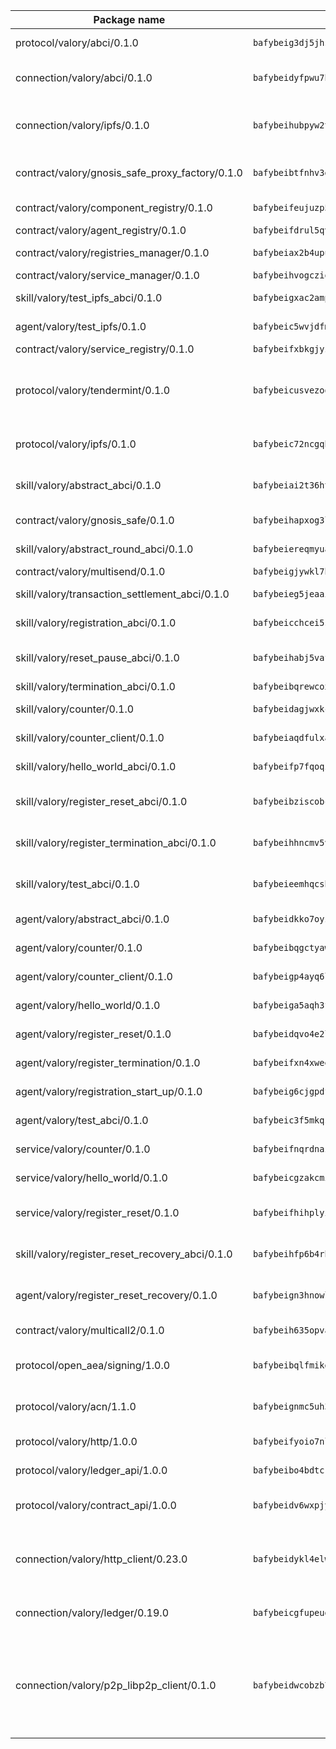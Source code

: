 | Package name                                                  | Package hash                                                  | Description                                                                                                                |
| ------------------------------------------------------------- | ------------------------------------------------------------- | -------------------------------------------------------------------------------------------------------------------------- |
| protocol/valory/abci/0.1.0                                    | `bafybeig3dj5jhsowlvg3t73kgobf6xn4nka7rkttakdb2gwsg5bp7rt7q4` | A protocol for ABCI requests and responses.                                                                                |
| connection/valory/abci/0.1.0                                  | `bafybeidyfpwu7hpanfj74zn6nkzmzoz2qharxfsnxzjr7bfldho2xzualu` | connection to wrap communication with an ABCI server.                                                                      |
| connection/valory/ipfs/0.1.0                                  | `bafybeihubpyw2t3bwncz3l7jt4gf5xvfydwmob463vvgf3ikkhlwxakm3m` | A connection responsible for uploading and downloading files from IPFS.                                                    |
| contract/valory/gnosis_safe_proxy_factory/0.1.0               | `bafybeibtfnhv3gg4olg4c4jf3pginuiq2sxostdiz7i2dwlfkszkvqmyhy` | Gnosis Safe proxy factory (GnosisSafeProxyFactory) contract                                                                |
| contract/valory/component_registry/0.1.0                      | `bafybeifeujuzp56zzdhyvxitnaakqetcqhbqr2x6jxnhj7ahzm7pb2y7uy` | Component registry contract                                                                                                |
| contract/valory/agent_registry/0.1.0                          | `bafybeifdrul5qvk5hj4ggy63ff3smt6wc4c67srnqxxfpbz3jsgbpuavgy` | Agent registry contract                                                                                                    |
| contract/valory/registries_manager/0.1.0                      | `bafybeiax2b4upu7uiea4otvc5jv3rnmnnb6g2bmb2jkrhqtuyjyylskt6i` | Registries Manager contract                                                                                                |
| contract/valory/service_manager/0.1.0                         | `bafybeihvogcziooqau7n22tejzan2baghjaodkb2u74i3aao7ffomk4aem` | Service Manager contract                                                                                                   |
| skill/valory/test_ipfs_abci/0.1.0                             | `bafybeigxac2amplymhl4en45qynz3ce4gllf6wijkur2svdtnlaefqca64` | IPFS e2e testing application.                                                                                              |
| agent/valory/test_ipfs/0.1.0                                  | `bafybeic5wvjdfmmsag6dwmnidjt7e33a7y6xegfhb2vcwfukpfuitvlj4u` | Agent for testing the ABCI connection.                                                                                     |
| contract/valory/service_registry/0.1.0                        | `bafybeifxbkgjyznz4mk3gltlxqpomrkgbmpjx6cstxfnryjvtyjuqu66ua` | Service Registry contract                                                                                                  |
| protocol/valory/tendermint/0.1.0                              | `bafybeicusvezoqlmyt6iqomcbwaz3xkhk2qf3d56q5zprmj3xdxfy64k54` | A protocol for communication between two AEAs to share tendermint configuration details.                                   |
| protocol/valory/ipfs/0.1.0                                    | `bafybeic72ncgqbzoz2guj4p4yjqulid7mv6yroeh65hxznloamoveeg7hq` | A protocol specification for IPFS requests and responses.                                                                  |
| skill/valory/abstract_abci/0.1.0                              | `bafybeiai2t36ht3blisjneahv5almyfieqokl4auj2n43rj4k5chun2i44` | The abci skill provides a template of an ABCI application.                                                                 |
| contract/valory/gnosis_safe/0.1.0                             | `bafybeihapxog3l3om23nyfasrzq4xfxi3chsvqlc6rws5ivvol35rwdt7m` | Gnosis Safe (GnosisSafeL2) contract                                                                                        |
| skill/valory/abstract_round_abci/0.1.0                        | `bafybeiereqmyuak3ucpjaeadui5jn5z5g5le2xnlc52okeo5pnecsat6p4` | abstract round-based ABCI application                                                                                      |
| contract/valory/multisend/0.1.0                               | `bafybeigjywkl7hydjsrkogob3xebj2ifhqwmfhhxoeyrndzhhxi5u6amey` | MultiSend contract                                                                                                         |
| skill/valory/transaction_settlement_abci/0.1.0                | `bafybeieg5jeaaic3xamhiwq2ux5csyt7aed4d6ecyyrlvdnoh2hasvsgc4` | ABCI application for transaction settlement.                                                                               |
| skill/valory/registration_abci/0.1.0                          | `bafybeicchcei5sdajvfjvkg74sywy6jucnsv44udnjbzallixqfreiaq7q` | ABCI application for common apps.                                                                                          |
| skill/valory/reset_pause_abci/0.1.0                           | `bafybeihabj5vafbd5xonmjbgf7jhfxwaw3r7ty4pwucww43lkp4knmdgeq` | ABCI application for resetting and pausing app executions.                                                                 |
| skill/valory/termination_abci/0.1.0                           | `bafybeibqrewcox3vkshvtplhot6dkj2xabvxnkeer743tchi4ju6li6obi` | Termination skill.                                                                                                         |
| skill/valory/counter/0.1.0                                    | `bafybeidagjwxkcpeltlzk3azq4b4idaibyxxv4iouis7pupmdfosinhc44` | The ABCI Counter application example.                                                                                      |
| skill/valory/counter_client/0.1.0                             | `bafybeiaqdfulxamdshw7fykfkqvkpvjb5bnmhv7ffrjiwdi4ktiulklx6q` | A client for the ABCI counter application.                                                                                 |
| skill/valory/hello_world_abci/0.1.0                           | `bafybeifp7fqoqzpuu3ygtmtkee27fya5553y2whd5mvpbfa7ercosnnhem` | Hello World ABCI application.                                                                                              |
| skill/valory/register_reset_abci/0.1.0                        | `bafybeibziscobcyqhjrj5lqtcfkd63a3q5ph47nwwl3nkmu5u7iuzrjwxi` | ABCI application for dummy skill that registers and resets                                                                 |
| skill/valory/register_termination_abci/0.1.0                  | `bafybeihhncmv5vvxcbfhmurc53ndc7fceswbczi7733dhlecwyzs5bawxu` | ABCI application for dummy skill that registers and resets                                                                 |
| skill/valory/test_abci/0.1.0                                  | `bafybeieemhqcsbecr3qshvborleaui5yacvdde5hyn6uqcylgj5kumt7ey` | ABCI application for testing the ABCI connection.                                                                          |
| agent/valory/abstract_abci/0.1.0                              | `bafybeidkko7oyzlqsodf24k2qfnugdzoygn6wzaq3eigaazarevjy4yxb4` | The abstract ABCI AEA - for testing purposes only.                                                                         |
| agent/valory/counter/0.1.0                                    | `bafybeibqgctyaw5f5wmozijtnotyx65fjiidtcd6mz2ggwdkjvtucfv3tu` | The ABCI Counter example as an AEA                                                                                         |
| agent/valory/counter_client/0.1.0                             | `bafybeigp4ayq6lsjdeu4pltrksqwcd5lnoqpuhtwznzc5w5y75337ptfo4` | The ABCI Counter example as an AEA                                                                                         |
| agent/valory/hello_world/0.1.0                                | `bafybeiga5aqh3ffd6vbnyqbhqlnmlcawbsfbb2ly5g3twknvt66t7epejq` | Hello World ABCI example.                                                                                                  |
| agent/valory/register_reset/0.1.0                             | `bafybeidqvo4e2lfs4fzhrptq73rcepwf5r6wgufvw4xryp2njsmdq42qia` | Register reset to replicate Tendermint issue.                                                                              |
| agent/valory/register_termination/0.1.0                       | `bafybeifxn4xweengre5odtl2qkduarmug4sichzbszc33a3um2vv3ojune` | Register terminate to test the termination feature.                                                                        |
| agent/valory/registration_start_up/0.1.0                      | `bafybeig6cjgpdfsemt2a2pemajwjziiryjngltkhuo4og7wneckorjubsy` | Registration start-up ABCI example.                                                                                        |
| agent/valory/test_abci/0.1.0                                  | `bafybeic3f5mkqsygpsy3rtpcqkj54girjw7qcis62qb664eqhlajy7pt34` | Agent for testing the ABCI connection.                                                                                     |
| service/valory/counter/0.1.0                                  | `bafybeifnqrdnazqdsbkyddg7fyuibukbedh7fqofj2ov5wpdno62pzcn3u` | A set of agents incrementing a counter                                                                                     |
| service/valory/hello_world/0.1.0                              | `bafybeicgzakcmiosi7szehe2f2dkueyq3y7tvvo6n6ebvde2yqeqdx3upa` | A simple demonstration of a simple ABCI application                                                                        |
| service/valory/register_reset/0.1.0                           | `bafybeifhihplyirq3644cow64vsv3fkc242pjh5xybffzozbufri7edlta` | Test and debug tendermint reset mechanism.                                                                                 |
| skill/valory/register_reset_recovery_abci/0.1.0               | `bafybeihfp6b4rhmnhrtuihzsi5sh67l55fjh4xkxnn6szphcv6q4nvtafa` | ABCI application for dummy skill that registers and resets                                                                 |
| agent/valory/register_reset_recovery/0.1.0                    | `bafybeign3hnowlwecyeoy77km6fkzechic2phiz5novymcjqv5o5w7a74u` | Agent to showcase hard reset as a recovery mechanism.                                                                      |
| contract/valory/multicall2/0.1.0                              | `bafybeih635opvafoeojdbt5hwfdyrwzrlwbs44nvck7zs2mfc2oj7ehiie` | The MakerDAO multicall2 contract.                                                                                          |
| protocol/open_aea/signing/1.0.0                               | `bafybeibqlfmikg5hk4phzak6gqzhpkt6akckx7xppbp53mvwt6r73h7tk4` | A protocol for communication between skills and decision maker.                                                            |
| protocol/valory/acn/1.1.0                                     | `bafybeignmc5uh3vgpuckljcj2tgg7hdqyytkm6m5b6v6mxtazdcvubibva` | The protocol used for envelope delivery on the ACN.                                                                        |
| protocol/valory/http/1.0.0                                    | `bafybeifyoio7nlh5zzyn5yz7krkou56l22to3cwg7gw5v5o3vxwklibhty` | A protocol for HTTP requests and responses.                                                                                |
| protocol/valory/ledger_api/1.0.0                              | `bafybeibo4bdtcrxi2suyzldwoetjar6pqfzm6vt5xal22ravkkcvdmtksi` | A protocol for ledger APIs requests and responses.                                                                         |
| protocol/valory/contract_api/1.0.0                            | `bafybeidv6wxpjyb2sdyibnmmum45et4zcla6tl63bnol6ztyoqvpl4spmy` | A protocol for contract APIs requests and responses.                                                                       |
| connection/valory/http_client/0.23.0                          | `bafybeidykl4elwbcjkqn32wt5h4h7tlpeqovrcq3c5bcplt6nhpznhgczi` | The HTTP_client connection that wraps a web-based client connecting to a RESTful API specification.                        |
| connection/valory/ledger/0.19.0                               | `bafybeicgfupeudtmvehbwziqfxiz6ztsxr5rxzvalzvsdsspzz73o5fzfi` | A connection to interact with any ledger API and contract API.                                                             |
| connection/valory/p2p_libp2p_client/0.1.0                     | `bafybeidwcobzb7ut3efegoedad7jfckvt2n6prcmd4g7xnkm6hp6aafrva` | The libp2p client connection implements a tcp connection to a running libp2p node as a traffic delegate to send/receive envelopes to/from agents in the DHT. |
